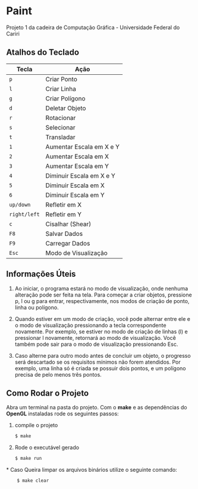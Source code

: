 # Paint

Projeto 1 da cadeira de Computação Gráfica - Universidade Federal do Cariri

## Atalhos do Teclado

| Tecla        | Ação                     |
| ------------ | ------------------------ |
| `p`          | Criar Ponto              |
| `l`          | Criar Linha              |
| `g`          | Criar Polígono           |
| `d`          | Deletar Objeto           |
| `r`          | Rotacionar               |
| `s`          | Selecionar               |
| `t`          | Transladar               |
| `1`          | Aumentar Escala em X e Y |
| `2`          | Aumentar Escala em X     |
| `3`          | Aumentar Escala em Y     |
| `4`          | Diminuir Escala em X e Y |
| `5`          | Diminuir Escala em X     |
| `6`          | Diminuir Escala em Y     |
| `up/down`    | Refletir em X            |
| `right/left` | Refletir em Y            |
| `c`          | Cisalhar (Shear)         |
| `F8`         | Salvar Dados             |
| `F9`         | Carregar Dados           |
| `Esc`        | Modo de Visualização     |

## Informações Úteis

1. Ao iniciar, o programa estará no modo de visualização, onde nenhuma alteração pode ser feita na tela. Para começar a criar objetos, pressione p, l ou g para entrar, respectivamente, nos modos de criação de ponto, linha ou polígono.

2. Quando estiver em um modo de criação, você pode alternar entre ele e o modo de visualização pressionando a tecla correspondente novamente. Por exemplo, se estiver no modo de criação de linhas (l) e pressionar l novamente, retornará ao modo de visualização. Você também pode sair para o modo de visualização pressionando Esc.

3. Caso alterne para outro modo antes de concluir um objeto, o progresso será descartado se os requisitos mínimos não forem atendidos. Por exemplo, uma linha só é criada se possuir dois pontos, e um polígono precisa de pelo menos três pontos.

## Como Rodar o Projeto

Abra um terminal na pasta do projeto. Com o **make** e as dependências do **OpenGL** instaladas rode os seguintes passos:

1. compile o projeto

   ```c
   $ make
   ```

2. Rode o executável gerado

   ```c
   $ make run
   ```

\* Caso Queira limpar os arquivos binários utilize o seguinte comando:

```c
    $ make clear
```
